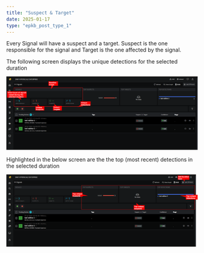 ```yaml
---
title: "Suspect & Target"
date: 2025-01-17
type: "epkb_post_type_1"
---
```


Every Signal will have a suspect and a target. Suspect is the one responsible for the signal and Target is the one affected by the signal.

The following screen displays the unique detections for the selected duration

![](./images-Suspect&Target/Suspect-&-Target-1.png)

Highlighted in the below screen are the the top (most recent) detections in the selected duration

![](./images-Suspect&Target/Suspect-&-Target-2.png)
